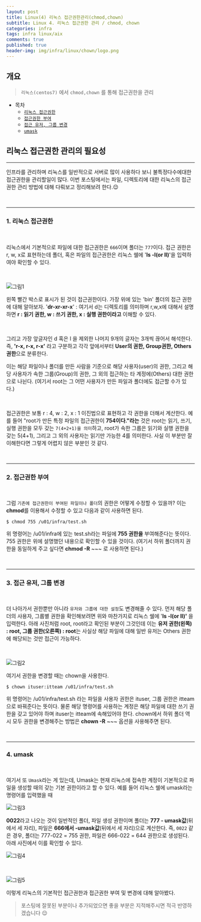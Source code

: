 ```yaml
---
layout: post
title: Linux(4) 리눅스 접근권한관리(chmod,chown)
subtitle: Linux 4. 리눅스 접근권한 관리 / chmod, chown
categories: infra
tags: infra linux/aix
comments: true
published: true
header-img: img/infra/linux/chown/logo.png
---
```


## 개요
> `리눅스(centos7)` 에서 `chmod,chown` 를 통해 접근권한을 관리
  
- 목차
	- [`리눅스 접근권한`](#1-리눅스-접근권한)
	- [`접근권한 부여`](#2-접근권한-부여)
	- [`접근 유저, 그룹 변경`](#3-접근-유저-그룹-변경)
	- [`umask`](#4-umask)
  
## 리눅스 접근권한 관리의 필요성
---
인프라를 관리하며 리눅스를 일반적으로 서버로 많이 사용하다 보니 불특정다수에대한 접근권한을 관리할일이 많다. 이번 포스팅에서는 파일, 디렉토리에 대한 리눅스의 접근권한 관리 방법에 대해 다뤄보고 정리해보려 한다.😌

<br>




---

### **1. 리눅스 접근권한**

<br>

리눅스에서 기본적으로 파일에 대한 접근권한은 `666`이며 폴더는 `777`이다. 접근 권한은 r, w, x로 표현하는데 폴더, 혹은 파일의 접근권한은 리눅스 쉘에 '**ls -l(or ll)**'을 입력하여야 확인할 수 있다.

<br>

![그림1](https://cdn.jsdelivr.net/gh/zunoxi/zunoxi.github.io/assets/img/infra/linux/chown/1.png)

왼쪽 빨간 박스로 표시가 된 것이 접근권한이다. 가장 위에 있는 'bin' 폴더의 접근 권한에 대해 알아보자. '**dr-xr-xr-x**' : 여기서 d는 디렉토리를 의미하며 r,w,x에 대해서 설명하면 **r : 읽기 권한, w : 쓰기 권한, x : 실행 권한이라고** 이해할 수 있다.

<br>

그리고 가장 앞글자인 d 혹은 l 을 제외한 나머지 9개의 글자는 3개씩 끊어서 해석한다. 즉, **'r-x, r-x, r-x'** 라고 구분하고 각각 앞에서부터 **User의 권한, Group권한, Others 권한**으로 분류한다.

이는 해당 파일이나 폴더를 만든 사람을 기준으로 해당 사용자(user)의 권한, 그리고 해당 사용자가 속한 그룹(Group)의 권한, 그 외의 접근하는 타 계정에(Others) 대한 권한으로 나뉜다. (여기서 root는 그 어떤 사용자가 만든 파일과 폴더에도 접근할 수가 있다.)

<br>

접근권한은 보통 r : 4, w : 2, x : 1 이진법으로 표현하고 각 권한을 더해서 계산한다. 예를 들어 "root가 만든 특정 파일의 접근권한이 **754이다."라는** 것은 root는 읽기, 쓰기, 실행 권한을 모두 갖는 `7(4+2+1)을 의미`하고, root가 속한 그룹은 읽기와 실행 권한을 갖는 5(4+1), 그리고 그 외의 사용자는 읽기만 가능한 4를 의미한다. 사실 이 부분만 잘 이해한다면 그렇게 어렵지 않은 부분인 것 같다.

<br>

---

### **2. 접근권한 부여**

<br>

그럼 `기존에 접근권한이 부여된 파일이나 폴더`의 권한은 어떻게 수정할 수 있을까? 이는 **chmod**를 이용해서 수정할 수 있고 다음과 같이 사용하면 된다.

```
$ chmod 755 /u01/infra/test.sh
```

위 명령어는 /u01/infra에 있는 test.sh라는 파일에 **755 권한을** 부여해준다는 뜻이다. 755 권한은 위에 설명했던 내용으로 확인할 수 있을 것이다. (여기서 하위 폴더까지 권한을 동일하게 주고 싶다면 **chmod -R** ~~~ 로 사용하면 된다.)

<br>

---

### **3\. 접근 유저, 그룹 변경**

<br>

더 나아가서 권한뿐만 아니라 `유저와 그룹에 대한 설정`도 변경해줄 수 있다. 먼저 해당 폴더의 사용자, 그룹별 권한을 확인해보려면 위와 마찬가지로 리눅스 쉘에 '**ls -l(or ll)'** 을 입력한다. 아래 사진처럼 root, root라고 확인된 부분이 그것인데 이는 **유저 권한(왼쪽) : root, 그룹 권한(오른쪽) : root**는 사실상 해당 파일에 대해 일반 유저는 Others 권한에 해당되는 것만 접근이 가능하다.

<br>

![그림2](https://cdn.jsdelivr.net/gh/zunoxi/zunoxi.github.io/assets/img/infra/linux/chown/2.png)

여기서 권한을 변경할 때는 chown을 사용한다.

```
$ chown ituser:itteam /u01/infra/test.sh
```

위 명령어는 /u01/infra/test.sh 라는 파일을 사용자 권한은 ituser, 그룹 권한은 itteam으로 바꿔준다는 뜻이다. 물론 해당 명령어를 사용하는 계정은 해당 파일에 대한 쓰기 권한을 갖고 있어야 하며 ituser는 itteam에 속해있어야 한다. chown에서 하위 폴더 역시 모두 권한을 변경해주는 방법은 **chown -R** ~~~ 옵션을 사용해주면 된다.

<br>

---

### **4\. umask**

<br>

여기서 또 `Umask`라는 게 있는데, Umask는 현재 리눅스에 접속한 계정이 기본적으로 파일을 생성할 때의 갖는 기본 권한이라고 할 수 있다. 예를 들어 리눅스 쉘에 umask라는 명령어를 입력했을 때 

![그림3](https://cdn.jsdelivr.net/gh/zunoxi/zunoxi.github.io/assets/img/infra/linux/chown/3.png)

**0022**라고 나오는 것이 일반적인 폴더, 파일 생성 권한이며 폴더는 **777 - umask값**(뒤에서 세 자리), 파일은 **666에서 -umask값**(뒤에서 세 자리)으로 계산한다. 즉, `0022` 같은 경우, 폴더는 777-022 = 755 권한, 파일은 666-022 = 644 권한으로 생성된다. 아래 사진에서 이를 확인할 수 있다. 

![그림4](https://cdn.jsdelivr.net/gh/zunoxi/zunoxi.github.io/assets/img/infra/linux/chown/4.png)

<br>

![그림5](https://cdn.jsdelivr.net/gh/zunoxi/zunoxi.github.io/assets/img/infra/linux/chown/5.png)

이렇게 리눅스의 기본적인 접근권한과 접근권한 부여 및 변경에 대해 알아봤다.

> 포스팅에 잘못된 부분이나 추가되었으면 좋을 부분은 지적해주시면 적극 반영하겠습니다 😌


